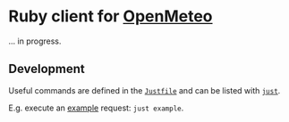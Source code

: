 # Ruby client for [OpenMeteo](https://github.com/open-meteo/open-meteo)

... in progress.

## Development

Useful commands are defined in the [`Justfile`](Justfile) and can be listed with [`just`](https://github.com/casey/just).

E.g. execute an [example](example.rb) request: `just example`.
